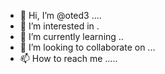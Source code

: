 - 👋 Hi, I’m @oted3 ....
- 👀 I’m interested in .
- 🌱 I’m currently learning ..
- 💞️ I’m looking to collaborate on ...
- 📫 How to reach me .....

<!---
oted3/oted3 is a ✨ special ✨ repository because its `README.md` (this file) appears on your GitHub profile.
You can click the Preview link to take a look at your changes.
--->

